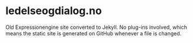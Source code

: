 ledelseogdialog.no
==================

Old Expressionengine site converted to Jekyll. No plug-ins involved, which means the static site is generated on GitHub whenever a file is changed. 
